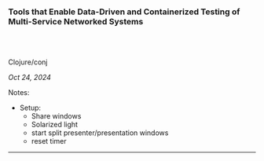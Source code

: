 ### Tools that Enable Data-Driven and Containerized Testing of Multi-Service Networked Systems

<br>
<br>

Clojure/conj

*Oct 24, 2024*

Notes:

* Setup:
  * Share windows
  * Solarized light
  * start split presenter/presentation windows
  * reset timer

-----
<!-- .slide: class="fullelement" --><div class="mxgraph" style="width:100%;height:100%;border:1px solid transparent;" data-mxgraph="{&quot;highlight&quot;:&quot;#0000ff&quot;,&quot;nav&quot;:true,&quot;toolbar-position&quot;:&quot;inline&quot;,&quot;auto-fit&quot;:true,&quot;resize&quot;:false,&quot;toolbar&quot;:&quot;zoom layers tags lightbox&quot;,&quot;edit&quot;:&quot;_blank&quot;,&quot;url&quot;:&quot;./demo-composition.drawio&quot;}"></div>

-----
<!-- .slide: class="fullelement" --><video id="video1" autoplay muted></video><br/>
<button class="start-share-screen" data-targets="video1 video2 video3 video4">Start Share</button>

-----

### Slide with shared screen

<ul>
<video id="video2" style="float:right; height:30%; width:30%;" autoplay muted></video>
<li> bullet 1 </li> <!-- .element class="fragment" -->
<li> bullet 2 </li> <!-- .element class="fragment" -->
<li> bullet 3 </li>  <!-- .element class="fragment" -->
</ul>

-----

### Another slide with shared screen

<ul>
<video id="video3" style="float:right; height:30%; width:30%;" autoplay muted></video>
<li> bullet 1 </li>  <!-- .element class="fragment" -->
<li> bullet 2 </li>  <!-- .element class="fragment" -->
<li> bullet 3 </li>  <!-- .element class="fragment" -->
</ul>

Notes:
* first line in notes area
* second line in notes area

-----
<!-- .slide: class="fullelement" --><video id="web1" autoplay muted></video>

Notes:
* another notes area for web1 video element

-----
<!-- .slide: class="fullelement" --><video id="video4" autoplay muted></video>

Notes:
* Demo part 2

-----
<span>
<button class="start-share-screen" data-targets="video0 video1 video2 video3 video4">Start terminal share</button>
<button class="stop-share-screen" data-targets="video0 video1 video2 video3 video4">Stop terminal share</button>
<br>
<video id="video0" style="width:30%; height:30%;" autoplay muted></video>
</span>
<br>
<span>
<button class="start-share-screen" data-targets="web0 web1">Start web share</button>
<button class="stop-share-screen" data-targets="web0 web1">Stop web share</button>
<br>
<video id="web0" style="width:30%; height:30%;" autoplay muted></video>
</span>
